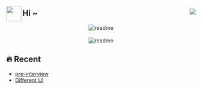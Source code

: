 ### 

<img align='left' width='40' src='https://emojis.slackmojis.com/emojis/images/1623215441/44110/cat_pls.gif?1623215441'/> 

## Hi ~ <img align='right' src="https://visitor-badge.glitch.me/badge?page_id=yesmore.yesmore" />

<div align='middle'>
  <img alt='readme' src="https://github-readme-stats.vercel.app/api?username=yesmore&show_icons=true&theme=radical" />
  <br><br>
  <img alt='readme' src='https://metrics.lecoq.io/yesmore?template=classic&base.header=0&base.activity=0&base.community=0&base.repositories=0&pagespeed=1&pagespeed.url=.user.website&pagespeed.detailed=false&pagespeed.screenshot=false&config.timezone=Etc%2FGMT-8'/>    
</div>

## 🔥 Recent

- <a href='https://github.com/yesmore/pre-interview' target='_blank'>pre-interview</a>
- [Different UI](https://github.com/yesmore/different-ui)
